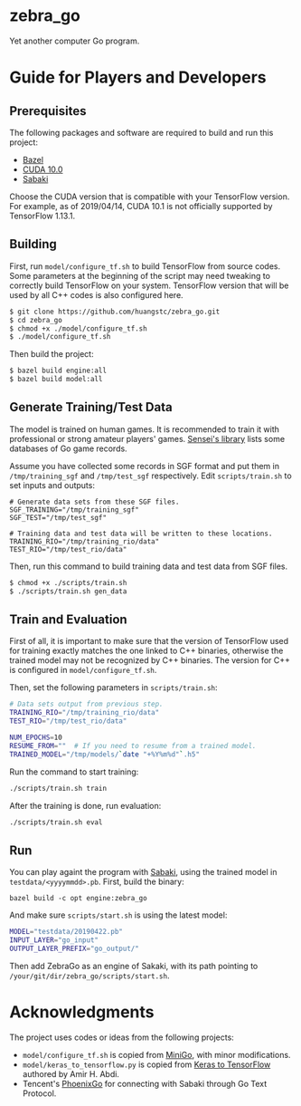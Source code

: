 # zebra_go

Yet another computer Go program.

# Guide for Players and Developers
## Prerequisites

The following packages and software are required to build and run this project:
* [Bazel](https://github.com/bazelbuild/bazel)
* [CUDA 10.0](https://developer.nvidia.com/cuda-10.0-download-archive)
* [Sabaki](https://sabaki.yichuanshen.de/)

Choose the CUDA version that is compatible with your TensorFlow version. For example, as of 2019/04/14, CUDA 10.1 is not officially supported by TensorFlow 1.13.1.

## Building
First, run ```model/configure_tf.sh``` to build TensorFlow from source codes. Some parameters at the beginning of the script may need tweaking to correctly build TensorFlow on your system. TensorFlow version that will be used by all C++ codes is also configured here.

```bash
$ git clone https://github.com/huangstc/zebra_go.git
$ cd zebra_go
$ chmod +x ./model/configure_tf.sh
$ ./model/configure_tf.sh
```

Then build the project:
```bash
$ bazel build engine:all
$ bazel build model:all
```

## Generate Training/Test Data
The model is trained on human games. It is recommended to train it with professional or strong amateur players' games. [Sensei's library](https://senseis.xmp.net/?GoDatabases) lists some databases of Go game records.

Assume you have collected some records in SGF format and put them in ```/tmp/training_sgf``` and ```/tmp/test_sgf``` respectively. Edit ```scripts/train.sh``` to set inputs and outputs:

```
# Generate data sets from these SGF files.
SGF_TRAINING="/tmp/training_sgf"
SGF_TEST="/tmp/test_sgf"

# Training data and test data will be written to these locations.
TRAINING_RIO="/tmp/training_rio/data"
TEST_RIO="/tmp/test_rio/data"
```

Then, run this command to build training data and test data from SGF files.
```bash
$ chmod +x ./scripts/train.sh
$ ./scripts/train.sh gen_data
```

## Train and Evaluation

First of all, it is important to make sure that the version of TensorFlow used for training exactly matches the one linked to C++ binaries, otherwise the trained model may not be recognized by C++ binaries. The version for C++ is configured in `model/configure_tf.sh`.

Then, set the following parameters in `scripts/train.sh`:

```bash
# Data sets output from previous step.
TRAINING_RIO="/tmp/training_rio/data"
TEST_RIO="/tmp/test_rio/data"

NUM_EPOCHS=10
RESUME_FROM=""  # If you need to resume from a trained model.
TRAINED_MODEL="/tmp/models/`date "+%Y%m%d"`.h5"
```

Run the command to start training:
```bash
./scripts/train.sh train
```

After the training is done, run evaluation:
```bash
./scripts/train.sh eval
```

## Run

You can play againt the program with [Sabaki](https://sabaki.yichuanshen.de/), using the trained model in `testdata/<yyyymmdd>.pb`. First, build the binary:

```
bazel build -c opt engine:zebra_go
```

And make sure `scripts/start.sh` is using the latest model:
```bash
MODEL="testdata/20190422.pb"
INPUT_LAYER="go_input"
OUTPUT_LAYER_PREFIX="go_output/"
```

Then add ZebraGo as an engine of Sakaki, with its path pointing to `/your/git/dir/zebra_go/scripts/start.sh`.

# Acknowledgments

The project uses codes or ideas from the following projects:
* `model/configure_tf.sh` is copied from [MiniGo](https://github.com/tensorflow/minigo/blob/master/cc/configure_tensorflow.sh), with minor modifications.
* `model/keras_to_tensorflow.py` is copied from [Keras to TensorFlow](https://github.com/amir-abdi/keras_to_tensorflow) authored by Amir H. Abdi.
* Tencent's [PhoenixGo](https://github.com/Tencent/PhoenixGo) for connecting with Sabaki through Go Text Protocol.
